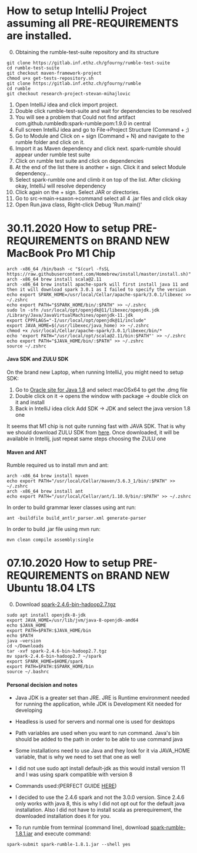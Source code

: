 # How to setup IntelliJ Project assuming all PRE-REQUIREMENTS are installed. 
0. Obtaining the rumble-test-suite repository and its structure 


```
git clone https://gitlab.inf.ethz.ch/gfourny/rumble-test-suite
cd rumble-test-suite
git checkout maven-framework-project
chmod u+x get-tests-repository.sh
git clone https://gitlab.inf.ethz.ch/gfourny/rumble
cd rumble
git checkout research-project-stevan-mihajlovic
```

1. Open IntelliJ idea and click import project.
2. Double click rumble-test-suite and wait for dependencies to be resolved
3. You will see a problem that Could not find artifact com.github.rumbledb:spark-rumble:pom:1.9.0 in central
4. Full screen IntelliJ idea and go to File->Project Structure (Command + ;)
5. Go to Module and Click on + sign (Command + N) and navigate to the rumble folder and click on it. 
6. Import it as Maven dependency and click next. spark-rumble should appear under rumble test suite
7. Click on rumble test suite and click on dependencies
8. At the end of the list there is another + sign. Click it and select Module dependency...
9. Select spark-rumble one and climb it on top of the list. After clicking okay, IntelliJ will resolve dependency
10. Click again on the + sign. Select JAR or directories.
11. Go to src->main->saxon->command select all 4 .jar files and click okay
12. Open Run.java class, Right-click Debug 'Run.main()'  

# 30.11.2020 How to setup PRE-REQUIREMENTS on BRAND NEW MacBook Pro M1 Chip
```
arch -x86_64 /bin/bash -c "$(curl -fsSL https://raw.githubusercontent.com/Homebrew/install/master/install.sh)"
arch -x86_64 brew install scala@2.11
arch -x86_64 brew install apache-spark will first install java 11 and then it will download spark 3.0.1 as I failed to specify the version
echo export SPARK_HOME=/usr/local/Cellar/apache-spark/3.0.1/libexec >> ~/.zshrc
echo export PATH="$SPARK_HOME/bin/:$PATH" >> ~/.zshrc
sudo ln -sfn /usr/local/opt/openjdk@11/libexec/openjdk.jdk /Library/Java/JavaVirtualMachines/openjdk-11.jdk
export CPPFLAGS="-I/usr/local/opt/openjdk@11/include"
export JAVA_HOME=$(/usr/libexec/java_home) >> ~/.zshrc 
chmod +x /usr/local/Cellar/apache-spark/3.0.1/libexec/bin/*
echo 'export PATH="/usr/local/opt/scala@2.11/bin:$PATH"' >> ~/.zshrc 
echo export PATH="$JAVA_HOME/bin/:$PATH" >> ~/.zshrc
source ~/.zshrc
```

#### Java SDK and ZULU SDK
On the brand new Laptop, when running IntelliJ, you might need to setup SDK:
1. Go to [Oracle site for Java 1.8](https://www.oracle.com/java/technologies/javase/javase-jdk8-downloads.html) and select macOSx64 to get the .dmg file
2. Double click on it -> opens the window with package -> double click on it and install
3. Back in IntelliJ idea click Add SDK -> JDK and select the java version 1.8 one

It seems that M1 chip is not quite running fast with JAVA SDK. That is why we should download ZULU SDK from [here](https://cdn.azul.com/zulu/bin/zulu11.43.1021-ca-jdk11.0.9.1-macosx_aarch64.dmg). Once downloaded, it will be available in Intellij, just repeat same steps choosing the ZULU one

#### Maven and ANT
Rumble required us to install mvn and ant:
```
arch -x86_64 brew install maven
echo export PATH="/usr/local/Cellar/maven/3.6.3_1/bin/:$PATH" >> ~/.zshrc
arch -x86_64 brew install ant
echo export PATH="/usr/local/Cellar/ant/1.10.9/bin/:$PATH" >> ~/.zshrc
```

In order to build grammar lexer classes using ant run:
```
ant -buildfile build_antlr_parser.xml generate-parser
```

In order to build .jar file using mvn run:
```
mvn clean compile assembly:single
```

# 07.10.2020 How to setup PRE-REQUIREMENTS on BRAND NEW Ubuntu 18.04 LTS
0. Download [spark-2.4.6-bin-hadoop2.7.tgz](https://archive.apache.org/dist/spark/spark-2.4.6/spark-2.4.6-bin-hadoop2.7.tgz) 
```
sudo apt install openjdk-8-jdk
export JAVA_HOME=/usr/lib/jvm/java-8-openjdk-amd64
echo $JAVA_HOME
export PATH=$PATH:$JAVA_HOME/bin
echo $PATH
java –version
cd ~/Downloads
tar -xvf spark-2.4.6-bin-hadoop2.7.tgz
mv spark-2.4.6-bin-hadoop2.7 ~/spark
export SPARK_HOME=$HOME/spark
export PATH=$PATH:$SPARK_HOME/bin
source ~/.bashrc
```

#### Personal decision and notes
- Java JDK is a greater set than JRE. JRE is Runtime environment needed for running the application, while JDK is Development Kit needed for developing
- Headless is used for servers and normal one is used for desktops
- Path variables are used when you want to run command. Java's bin should be added to the path in order to be able to use command java
- Some installations need to use Java and they look for it via JAVA_HOME variable, that is why we need to set that one as well
- I did not use sudo apt install default-jdk as this would install version 11 and I was using spark compatible with version 8
- Commands used:(PERFECT GUIDE [HERE](https://vitux.com/how-to-setup-java_home-path-in-ubuntu/))

- I decided to use the 2.4.6 spark and not the 3.0.0 version. Since 2.4.6 only works with java 8, this is why I did not opt out for the default java installation. Also I did not have to install scala as prerequirement, the downloaded installation does it for you.
- To run rumble from terminal (command line), download [spark-rumble-1.8.1.jar](https://github.com/RumbleDB/rumble/releases/download/v1.8.1/spark-rumble-1.8.1.jar) and execute command:
```
spark-submit spark-rumble-1.8.1.jar --shell yes
```
	



